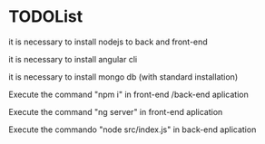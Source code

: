 # TODOList

it is necessary to install nodejs to back and front-end

it is necessary to install angular cli

it is necessary to install mongo db (with standard installation)

Execute the command "npm i" in front-end /back-end aplication

Execute the command "ng server" in front-end aplication

Execute the commando "node src/index.js"  in back-end aplication
